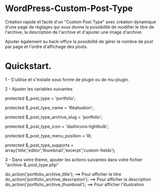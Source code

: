 # WordPress-Custom-Post-Type

Création rapide et facile d'un "Custom Post Type" avec création dynamique d'une page de réglages qui vous donne la possibilité de modifier le titre de l'archive, la description de l'archive et d'ajouter une image d'archive. 

Ajouter également au back-office la possibilité de gérer le nombre de post par page et l'ordre d'affichage des posts.


# Quickstart.

1 - S'utilise et s'installe sous forme de plugin ou de mu-plugin.

2 - Ajuster les variables suivantes 

protected $_post_type = 'portfolio';

protected $_post_type_name = 'Réalisation';

protected $_post_type_archive_slug = 'portfolio';

protected $_post_type_icon = 'dashicons-lightbulb';

protected $_post_type_menu_position = 18;

protected $_post_type_supports = array('title','editor','thumbnail','excerpt','custom-fields');

3 - Dans votre thème, ajouter les actions suivantes dans votre fichier "archive-$_post_type.php"

do_action('portfolio_archive_title'); ==> Pour afficher le titre
do_action('portfolio_archive_description'); ==> Pour afficher la description
do_action('portfolio_archive_thumbnail'); ==> Pour afficher l'illustration
